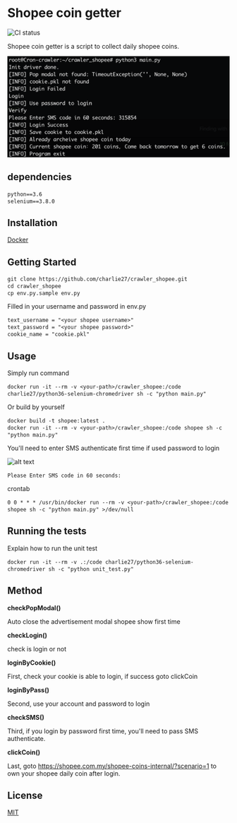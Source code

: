 # Shopee coin getter
![CI status](https://img.shields.io/badge/build-passing-brightgreen.svg)

Shopee coin getter is a script to collect daily shopee coins.

![Login](https://raw.githubusercontent.com/epireve/crawler_shopee/master/readme/overall-2.png)
## dependencies
    python==3.6
    selenium==3.8.0

## Installation
 [Docker](https://www.docker.com)

## Getting Started
    git clone https://github.com/charlie27/crawler_shopee.git
    cd crawler_shopee
    cp env.py.sample env.py

Filled in your username and password in env.py

    text_username = "<your shopee username>"
    text_password = "<your shopee password>"
    cookie_name = "cookie.pkl"

## Usage

Simply run command

    docker run -it --rm -v <your-path>/crawler_shopee:/code charlie27/python36-selenium-chromedriver sh -c "python main.py"

Or build by yourself

    docker build -t shopee:latest .
    docker run -it --rm -v <your-path>/crawler_shopee:/code shopee sh -c "python main.py"

You'll need to enter SMS authenticate first time if used password to login

![alt text](https://raw.githubusercontent.com/charlie0227/crawler_shopee/master/readme/SMS.png)

    Please Enter SMS code in 60 seconds:

crontab

    0 0 * * * /usr/bin/docker run --rm -v <your-path>/crawler_shopee:/code shopee sh -c "python main.py" >/dev/null

## Running the tests

Explain how to run the unit test

    docker run -it --rm -v .:/code charlie27/python36-selenium-chromedriver sh -c "python unit_test.py"

## Method

__checkPopModal()__

Auto close the advertisement modal shopee show first time

__checkLogin()__

check is login or not

__loginByCookie()__

First, check your cookie is able to login, if success goto clickCoin

__loginByPass()__

Second, use your account and password to login

__checkSMS()__

Third, if you login by password first time, you'll need to pass SMS authenticate.

__clickCoin()__

Last, goto https://shopee.com.my/shopee-coins-internal/?scenario=1 to own your shopee daily coin after login.


## License

[MIT](https://choosealicense.com/licenses/mit/)
